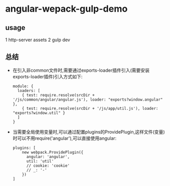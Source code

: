 # angular-wepack-gulp-demo

## usage

1 http-server assets
2 gulp dev

## 总结

- 在引入非common文件时,需要通过exports-loader插件引入(需要安装exports-loader插件)引入方式如下:

    ```
    module: {
      loaders: [
        { test: require.resolve(srcDir + '/js/common/angular/angular.js'), loader: "exports?window.angular" },
        { test: require.resolve(srcDir + '/js/app/util.js'), loader: "exports?window.util" }
      ]
    }
    ```
    
- 当需要全局使用变量时,可以通过配置plugins的ProvidePlugin,这样文件(变量)时可以不用require('angular'),可以直接使用angular:

    ```
    plugins: [
        new webpack.ProvidePlugin({
          angular: 'angular',
          util: 'util'
          // cookie: 'cookie'
          // _: '-'
        })
    ]
    ```
    
